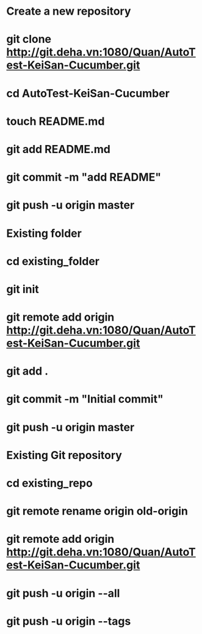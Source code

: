 # Create a new repository
# git clone http://git.deha.vn:1080/Quan/AutoTest-KeiSan-Cucumber.git
# cd AutoTest-KeiSan-Cucumber
# touch README.md
# git add README.md
# git commit -m "add README"
# git push -u origin master

# Existing folder
# cd existing_folder
# git init
# git remote add origin http://git.deha.vn:1080/Quan/AutoTest-KeiSan-Cucumber.git
# git add .
# git commit -m "Initial commit"
# git push -u origin master

# Existing Git repository
# cd existing_repo
# git remote rename origin old-origin
# git remote add origin http://git.deha.vn:1080/Quan/AutoTest-KeiSan-Cucumber.git
# git push -u origin --all
# git push -u origin --tags